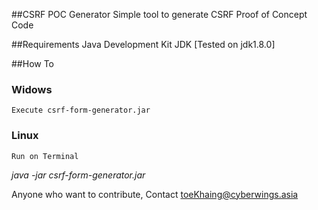 ##CSRF POC Generator
Simple tool  to generate CSRF Proof of Concept Code


##Requirements
Java Development Kit JDK  [Tested on jdk1.8.0] 

##How To 
### Widows
    Execute csrf-form-generator.jar

### Linux
    Run on Terminal 
   _java -jar csrf-form-generator.jar_




Anyone who want to contribute, Contact toeKhaing@cyberwings.asia
